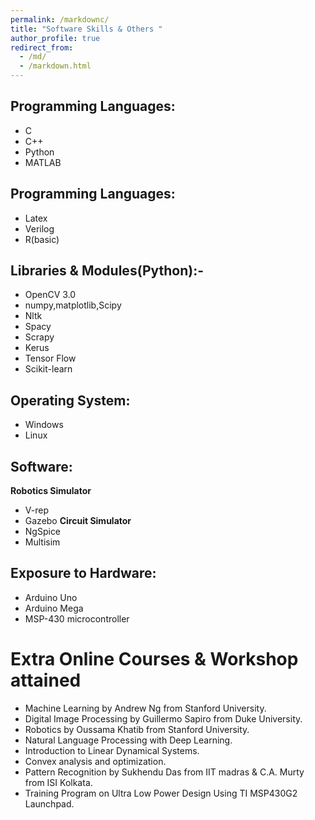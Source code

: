 ```yaml
---
permalink: /markdownc/
title: "Software Skills & Others "
author_profile: true
redirect_from: 
  - /md/
  - /markdown.html
---
```


## Programming Languages: 
* C
* C++
* Python
* MATLAB 
## Programming Languages:
* Latex
* Verilog
* R(basic)
## Libraries & Modules(Python):- 
* OpenCV 3.0
* numpy,matplotlib,Scipy
* Nltk
* Spacy
* Scrapy
* Kerus
* Tensor Flow
* Scikit-learn
## Operating System: 
* Windows
* Linux 
## Software: 
**Robotics Simulator**
* V-rep
* Gazebo
**Circuit Simulator**
* NgSpice
* Multisim 
## Exposure to Hardware: 
* Arduino Uno
* Arduino Mega
* MSP-430 microcontroller


# Extra Online Courses & Workshop attained

 * Machine Learning by Andrew Ng from Stanford University.
 * Digital Image Processing by Guillermo Sapiro from Duke University.
 * Robotics by Oussama Khatib from Stanford University.
 * Natural Language Processing with Deep Learning.
 * Introduction to Linear Dynamical Systems.
 * Convex analysis and optimization.
 * Pattern Recognition by Sukhendu  Das from IIT madras & C.A.  Murty from ISI Kolkata. 
 * Training Program on Ultra Low Power Design Using TI MSP430G2 Launchpad.


